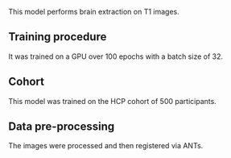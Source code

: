 This model performs brain extraction on T1 images.

## Training procedure

It was trained on a GPU over 100 epochs with a batch size of 32.

## Cohort

This model was trained on the HCP cohort of 500 participants.

## Data pre-processing

The images were processed and then registered via ANTs.
